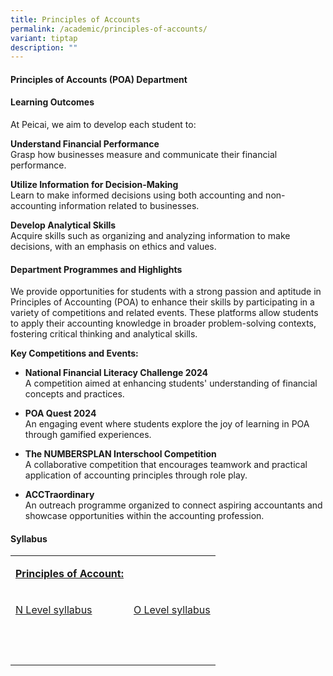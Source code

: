 ```yaml
---
title: Principles of Accounts
permalink: /academic/principles-of-accounts/
variant: tiptap
description: ""
---
```

<h4><strong>Principles of Accounts (POA) Department</strong></h4>
<h4><strong>Learning Outcomes</strong></h4>
<p>At Peicai, we aim to develop each student to:</p>
<p></p>
<p><strong>Understand Financial Performance</strong>
<br>Grasp how businesses measure and communicate their financial performance.</p>
<p><strong>Utilize Information for Decision-Making</strong>
<br>Learn to make informed decisions using both accounting and non-accounting
information related to businesses.</p>
<p><strong>Develop Analytical Skills</strong>
<br>Acquire skills such as organizing and analyzing information to make decisions,
with an emphasis on ethics and values.</p>
<h4><strong>Department Programmes and Highlights</strong></h4>
<p>We provide opportunities for students with a strong passion and aptitude
in Principles of Accounting (POA) to enhance their skills by participating
in a variety of competitions and related events. These platforms allow
students to apply their accounting knowledge in broader problem-solving
contexts, fostering critical thinking and analytical skills.</p>
<p><strong>Key Competitions and Events:</strong>
</p>
<ul data-tight="true" class="tight">
<li>
<p><strong>National Financial Literacy Challenge 2024</strong>
<br>A competition aimed at enhancing students' understanding of financial
concepts and practices.</p>
</li>
<li>
<p><strong>POA Quest 2024</strong>
<br>An engaging event where students explore the joy of learning in POA through
gamified experiences.</p>
</li>
<li>
<p><strong>The NUMBERSPLAN Interschool Competition</strong>
<br>A collaborative competition that encourages teamwork and practical application
of accounting principles through role play.</p>
</li>
<li>
<p><strong>ACCTraordinary</strong>
<br>An outreach programme organized to connect aspiring accountants and showcase
opportunities within the accounting profession.</p>
</li>
</ul>
<p></p>
<p></p>
<p></p>
<p></p>
<p></p>
<p></p>
<p></p>
<h4><strong>Syllabus</strong></h4>
<table style="minWidth: 50px">
<colgroup>
<col>
<col>
</colgroup>
<tbody>
<tr>
<td rowspan="1" colspan="1">
<p><strong><u>Principles of Account:</u></strong>
</p>
</td>
<td rowspan="1" colspan="1">
<p></p>
</td>
</tr>
<tr>
<td rowspan="1" colspan="1">
<p><a href="https://www.seab.gov.sg/docs/default-source/national-examinations/syllabus/nlevel/2024syllabus/7086_y24_sy.pdf" rel="noopener" target="_blank">N Level syllabus</a>
</p>
</td>
<td rowspan="1" colspan="1">
<p><a href="https://www.seab.gov.sg/docs/default-source/national-examinations/syllabus/olevel/2024syllabus/7087_y24_sy.pdf" rel="noopener" target="_blank">O Level syllabus</a>
</p>
</td>
</tr>
<tr>
<td rowspan="1" colspan="1">
<p>&nbsp;</p>
</td>
<td rowspan="1" colspan="1">
<p></p>
</td>
</tr>
</tbody>
</table>
<p></p>